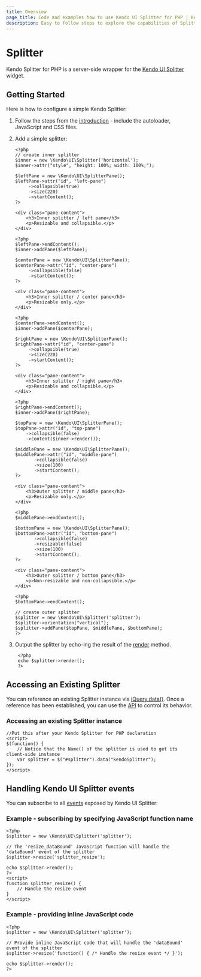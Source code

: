 ```yaml
---
title: Overview
page_title: Code and examples how to use Kendo UI Splitter for PHP | Kendo UI documentation
description: Easy to follow steps to explore the capabilities of Splitter class for Kendo UI Splitter for PHP.
---
```


# Splitter

Kendo Splitter for PHP is a server-side wrapper for the [Kendo UI Splitter](/api/web/splitter) widget.

## Getting Started

Here is how to configure a simple Kendo Splitter:

1.  Follow the steps from the [introduction](/getting-started/using-kendo-with/php/introduction) - include the autoloader, JavaScript and CSS files.
1.  Add a simple splitter:
    
		<?php
		// create inner splitter
		$inner = new \Kendo\UI\Splitter('horizontal');
		$inner->attr("style", "height: 100%; width: 100%;");
		
		$leftPane = new \Kendo\UI\SplitterPane();
		$leftPane->attr("id", "left-pane")
		     ->collapsible(true)
		     ->size(220)
		     ->startContent();
		?>

		<div class="pane-content">
			<h3>Inner splitter / left pane</h3>
			<p>Resizable and collapsible.</p>
		</div>

		<?php
		$leftPane->endContent();
		$inner->addPane($leftPane);
		
		$centerPane = new \Kendo\UI\SplitterPane();
		$centerPane->attr("id", "center-pane")
		     ->collapsible(false)
		     ->startContent();
		?>

		<div class="pane-content">
			<h3>Inner splitter / center pane</h3>
			<p>Resizable only.</p>
		</div>

		<?php
		$centerPane->endContent();
		$inner->addPane($centerPane);
		
		$rightPane = new \Kendo\UI\SplitterPane();
		$rightPane->attr("id", "center-pane")
		     ->collapsible(true)
		     ->size(220)
		     ->startContent();
		?>

		<div class="pane-content">
			<h3>Inner splitter / right pane</h3>
			<p>Resizable and collapsible.</p>
		</div>

		<?php
		$rightPane->endContent();
		$inner->addPane($rightPane);					
		
		$topPane = new \Kendo\UI\SplitterPane();
		$topPane->attr("id", "top-pane")
		    ->collapsible(false)
		    ->content($inner->render());
		
		$middlePane = new \Kendo\UI\SplitterPane();
		$middlePane->attr("id", "middle-pane")
		       ->collapsible(false)
		       ->size(100)
		       ->startContent();
		?>

		<div class="pane-content">
			<h3>Outer splitter / middle pane</h3>
			<p>Resizable only.</p>
		</div>

		<?php
		$middlePane->endContent();
		
		$bottomPane = new \Kendo\UI\SplitterPane();
		$bottomPane->attr("id", "bottom-pane")
		       ->collapsible(false)
		       ->resizable(false)
		       ->size(100)
		       ->startContent();
		?>

		<div class="pane-content">
			<h3>Outer splitter / bottom pane</h3>
			<p>Non-resizable and non-collapsible.</p>
		</div>

		<?php
		$bottomPane->endContent();
		
		// create outer splitter
		$splitter = new \Kendo\UI\Splitter('splitter');
		$splitter->orientation("vertical");
		$splitter->addPane($topPane, $middlePane, $bottomPane);
		?>

1. Output the splitter by echo-ing the result of the [render](/api/wrappers/php/Kendo/UI/Widget#render) method.

        <?php
        echo $splitter->render();
        ?>

## Accessing an Existing Splitter

You can reference an existing Splitter instance via [jQuery.data()](http://api.jquery.com/jQuery.data/).
Once a reference has been established, you can use the [API](/api/web/splitter#methods) to control its behavior.


### Accessing an existing Splitter instance

    //Put this after your Kendo Splitter for PHP declaration
    <script>
    $(function() {
        // Notice that the Name() of the splitter is used to get its client-side instance
        var splitter = $("#splitter").data("kendoSplitter");
    });
    </script>


## Handling Kendo UI Splitter events

You can subscribe to all [events](/api/web/splitter#events) exposed by Kendo UI Splitter:


### Example - subscribing by specifying JavaScript function name

    <?php
    $splitter = new \Kendo\UI\Splitter('splitter');

    // The 'resize_dataBound' JavaScript function will handle the 'dataBound' event of the splitter
    $splitter->resize('splitter_resize');

    echo $splitter->render();
    ?>
    <script>
    function splitter_resize() {
        // Handle the resize event
    }
    </script>

### Example - providing inline JavaScript code

    <?php
    $splitter = new \Kendo\UI\Splitter('splitter');

    // Provide inline JavaScript code that will handle the 'dataBound' event of the splitter
    $splitter->resize('function() { /* Handle the resize event */ }');

    echo $splitter->render();
    ?>

